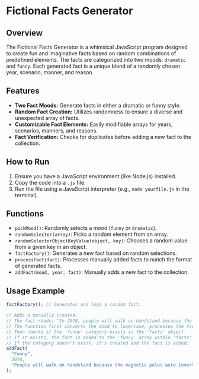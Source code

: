 # Fictional Facts Generator

## Overview

The Fictional Facts Generator is a whimsical JavaScript program designed to create fun and imaginative facts based on random combinations of predefined elements. The facts are categorized into two moods: `dramatic` and `funny`. Each generated fact is a unique blend of a randomly chosen year, scenario, manner, and reason.

## Features

- **Two Fact Moods:** Generate facts in either a dramatic or funny style.
- **Random Fact Creation:** Utilizes randomness to ensure a diverse and unexpected array of facts.
- **Customizable Fact Elements:** Easily modifiable arrays for years, scenarios, manners, and reasons.
- **Fact Verification:** Checks for duplicates before adding a new fact to the collection.

## How to Run

1. Ensure you have a JavaScript environment (like Node.js) installed.
2. Copy the code into a `.js` file.
3. Run the file using a JavaScript interpreter (e.g., `node yourfile.js` in the terminal).

## Functions

- `pickMood()`: Randomly selects a mood (`funny` or `dramatic`).
- `randomSelector(array)`: Picks a random element from an array.
- `randomSelectorObjectKeyValue(object, key)`: Chooses a random value from a given key in an object.
- `factFactory()`: Generates a new fact based on random selections.
- `processFact(fact)`: Processes manually added facts to match the format of generated facts.
- `addFact(mood, year, fact)`: Manually adds a new fact to the collection.

## Usage Example

```javascript
factFactory(); // Generates and logs a random fact.

// Adds a manually created.
// The fact reads: "In 2078, people will walk on handstand because the magnetic poles were inverted. This happens every 1000 years."
// The function first converts the mood to lowercase, processes the fact string to ensure proper capitalization and spacing,
// Then checks if the 'funny' category exists in the 'facts' object.
// If it exists, the fact is added to the 'funny' array within 'facts' if it's not already there.
// If the category doesn't exist, it's created and the fact is added.
addFact(
  "Funny",
  2078,
  "People will walk on handstand because the magnetic poles were inverted.this happens every 1000 years."
);
```
